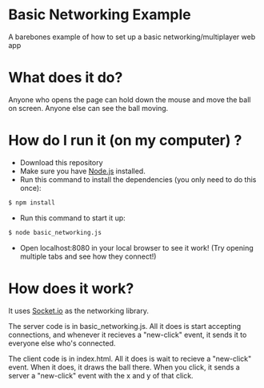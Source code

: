# Basic Networking Example
A barebones example of how to set up a basic networking/multiplayer web app

# What does it do?

Anyone who opens the page can hold down the mouse and move the ball on screen. Anyone else can see the ball moving. 

# How do I run it (on my computer) ?

* Download this repository
* Make sure you have [Node.js](https://nodejs.org/en/) installed. 
* Run this command to install the dependencies (you only need to do this once):
```sh
$ npm install
```
* Run this command to start it up:
```sh
$ node basic_networking.js
```
* Open localhost:8080 in your local browser to see it work! (Try opening multiple tabs and see how they connect!)

# How does it work?

It uses [Socket.io](http://socket.io/) as the networking library.

The server code is in basic_networking.js. All it does is start accepting connections, and whenever it recieves a "new-click" event, it sends it to everyone else who's connected.

The client code is in index.html. All it does is wait to recieve a "new-click" event. When it does, it draws the ball there. When you click, it sends a server a "new-click" event with the x and y of that click.